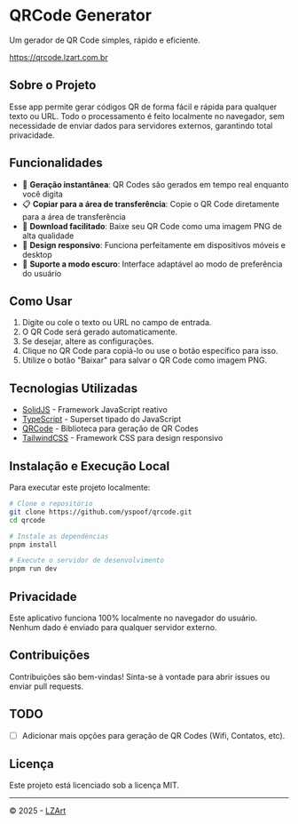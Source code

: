 # QRCode Generator

Um gerador de QR Code simples, rápido e eficiente.

<https://qrcode.lzart.com.br>

## Sobre o Projeto

Esse app permite gerar códigos QR de forma fácil e rápida para qualquer texto ou URL. Todo o processamento é feito localmente no navegador, sem necessidade de enviar dados para servidores externos, garantindo total privacidade.

## Funcionalidades

- 🚀 **Geração instantânea**: QR Codes são gerados em tempo real enquanto você digita
- 📋 **Copiar para a área de transferência**: Copie o QR Code diretamente para a área de transferência
- 💾 **Download facilitado**: Baixe seu QR Code como uma imagem PNG de alta qualidade
- 🎨 **Design responsivo**: Funciona perfeitamente em dispositivos móveis e desktop
- 🌙 **Suporte a modo escuro**: Interface adaptável ao modo de preferência do usuário

## Como Usar

1. Digite ou cole o texto ou URL no campo de entrada.
2. O QR Code será gerado automaticamente.
3. Se desejar, altere as configurações.
4. Clique no QR Code para copiá-lo ou use o botão específico para isso.
5. Utilize o botão "Baixar" para salvar o QR Code como imagem PNG.

## Tecnologias Utilizadas

- [SolidJS](https://www.solidjs.com/) - Framework JavaScript reativo
- [TypeScript](https://www.typescriptlang.org/) - Superset tipado do JavaScript
- [QRCode](https://www.npmjs.com/package/qrcode) - Biblioteca para geração de QR Codes
- [TailwindCSS](https://tailwindcss.com/) - Framework CSS para design responsivo

## Instalação e Execução Local

Para executar este projeto localmente:

```bash
# Clone o repositório
git clone https://github.com/yspoof/qrcode.git
cd qrcode

# Instale as dependências
pnpm install

# Execute o servidor de desenvolvimento
pnpm run dev
```

## Privacidade

Este aplicativo funciona 100% localmente no navegador do usuário. Nenhum dado é enviado para qualquer servidor externo.

## Contribuições

Contribuições são bem-vindas! Sinta-se à vontade para abrir issues ou enviar pull requests.

## TODO

- [ ] Adicionar mais opções para geração de QR Codes (Wifi, Contatos, etc).

## Licença

Este projeto está licenciado sob a licença MIT.

---

© 2025 - [LZArt](https://lzart.com.br)
